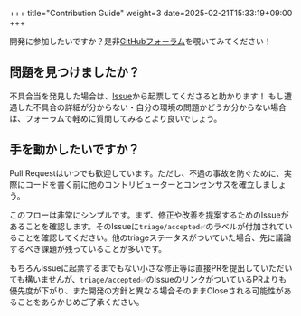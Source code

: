 +++
title="Contribution Guide"
weight=3
date=2025-02-21T15:33:19+09:00
+++

開発に参加したいですか？是非[GitHubフォーラム](https://github.com/orgs/concrnt/discussions)を覗いてみてください！

## 問題を見つけましたか？

不具合当を発見した場合は、[Issue](https://github.com/totegamma/concurrent-world/issues)から起票してくださると助かります！
もし遭遇した不具合の詳細が分からない・自分の環境の問題かどうか分からない場合は、フォーラムで軽めに質問してみるとより良いでしょう。


## 手を動かしたいですか？

Pull Requestはいつでも歓迎しています。ただし、不遇の事故を防ぐために、実際にコードを書く前に他のコントリビューターとコンセンサスを確立しましょう。

このフローは非常にシンプルです。まず、修正や改善を提案するためのIssueがあることを確認します。そのIssueに`triage/accepted✅`のラベルが付加されていることを確認してください。他のtriageステータスがついていた場合、先に議論するべき課題が残っていることが多いです。

もちろんIssueに起票するまでもない小さな修正等は直接PRを提出していただいても構いませんが、`triage/accepted✅`のIssueのリンクがついているPRよりも優先度が下がり、また開発の方針と異なる場合そのままCloseされる可能性があることをあらかじめご了承ください。

